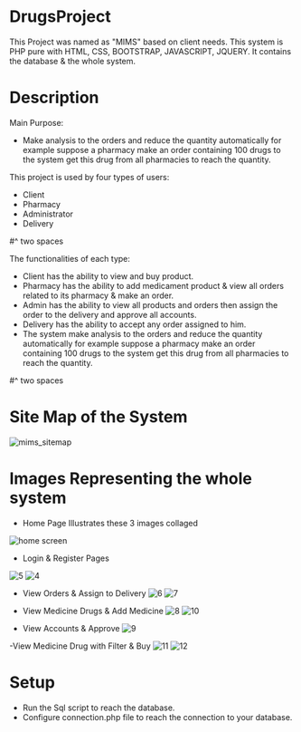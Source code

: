 # DrugsProject
This Project was named as "MIMS" based on client needs.
This system is PHP pure with HTML, CSS, BOOTSTRAP, JAVASCRIPT, JQUERY. It contains the database & the whole system.

# Description

Main Purpose:
- Make analysis to the orders and reduce the quantity automatically for example suppose a pharmacy make an order containing 100 drugs to the system get this drug from all pharmacies to reach the quantity.

This project is used by four types of users: 
- Client 
- Pharmacy 
- Administrator 
- Delivery

#^ two spaces

The functionalities of each type: 
- Client has the ability to view and buy product. 
- Pharmacy has the ability to add medicament product & view all orders related to its pharmacy & make an order. 
- Admin has the ability to view all products and orders then assign the order to the delivery and approve all accounts. 
- Delivery has the ability to accept any order assigned to him. 
- The system make analysis to the orders and reduce the quantity automatically for example suppose a pharmacy make an order containing 100 drugs to the system get this drug from all pharmacies to reach the quantity.

#^ two spaces

# Site Map of the System
![mims_sitemap](https://user-images.githubusercontent.com/48571624/187026449-3509ac36-bcd1-4a7d-98f7-f7a9859702ba.jpg)

# Images Representing the whole system

- Home Page Illustrates these 3 images collaged

![home screen](https://user-images.githubusercontent.com/48571624/187027476-febc1c67-288b-4e32-b874-4f6c44e04ce6.png)

- Login & Register Pages

![5](https://user-images.githubusercontent.com/48571624/187027754-082f0be9-43c6-43e9-b8f0-17aecd51f0fb.png)
![4](https://user-images.githubusercontent.com/48571624/187027756-78fe2882-4e6a-4748-acd8-8dbfaeb23fed.png)


- View Orders & Assign to Delivery
![6](https://user-images.githubusercontent.com/48571624/187027799-ed2a2055-5fa4-4af0-9a1d-9583e57d5c58.png)
![7](https://user-images.githubusercontent.com/48571624/187027800-597eb874-9524-431c-b7d7-02222e96a63f.png)

- View Medicine Drugs & Add Medicine
![8](https://user-images.githubusercontent.com/48571624/187028056-7d4647e1-9545-4c51-9cd8-5d489a58046e.png)
![10](https://user-images.githubusercontent.com/48571624/187028058-511364de-a1a4-43fd-a3fc-117aa27ada52.png)

- View Accounts & Approve
![9](https://user-images.githubusercontent.com/48571624/187028070-a7063c65-25cb-4913-90f7-9a79e4d8ba89.png)

-View Medicine Drug with Filter & Buy
![11](https://user-images.githubusercontent.com/48571624/187028105-6abd2e16-d4c1-49c9-b01a-28179a5c5227.png)
![12](https://user-images.githubusercontent.com/48571624/187028109-de86d2af-1b6c-4282-9e50-f1d736d49f97.png)


# Setup
- Run the Sql script to reach the database.
- Configure connection.php file to reach the connection to your database.
